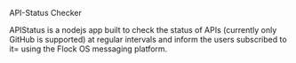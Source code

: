 API-Status Checker

APIStatus is a nodejs app built to check the status of APIs (currently only GitHub is supported) at regular intervals and inform the users subscribed to it= using the Flock OS messaging platform.
